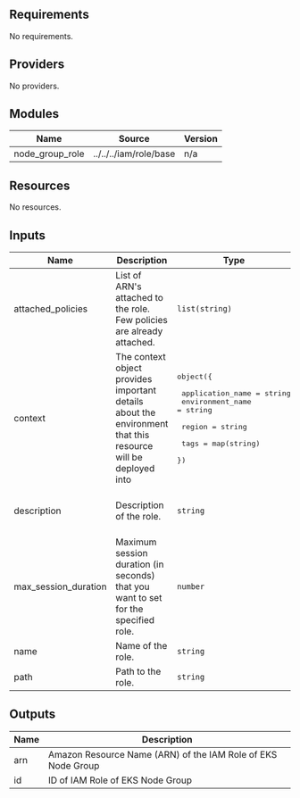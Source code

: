 [comment]: # (BEGIN_TF_DOCS)

## Requirements

No requirements.

## Providers

No providers.

## Modules

| Name | Source | Version |
|------|--------|---------|
| node\_group\_role | ../../../iam/role/base | n/a |

## Resources

No resources.

## Inputs

| Name | Description | Type | Default | Required |
|------|-------------|------|---------|:--------:|
| attached\_policies | List of ARN's attached to the role. Few policies are already attached. | `list(string)` | `[]` | no |
| context | The context object provides important details about the environment that this resource will be deployed into | <pre>object({<br><br>    application_name = string<br>    environment_name = string<br><br>    region = string<br><br>    tags = map(string)<br>  })</pre> | n/a | yes |
| description | Description of the role. | `string` | `"IAM Role for EKS Node Group."` | no |
| max\_session\_duration | Maximum session duration (in seconds) that you want to set for the specified role. | `number` | `3600` | no |
| name | Name of the role. | `string` | n/a | yes |
| path | Path to the role. | `string` | `"/"` | no |

## Outputs

| Name | Description |
|------|-------------|
| arn | Amazon Resource Name (ARN) of the IAM Role of EKS Node Group |
| id | ID of IAM Role of EKS Node Group |

[comment]: # (END_TF_DOCS)